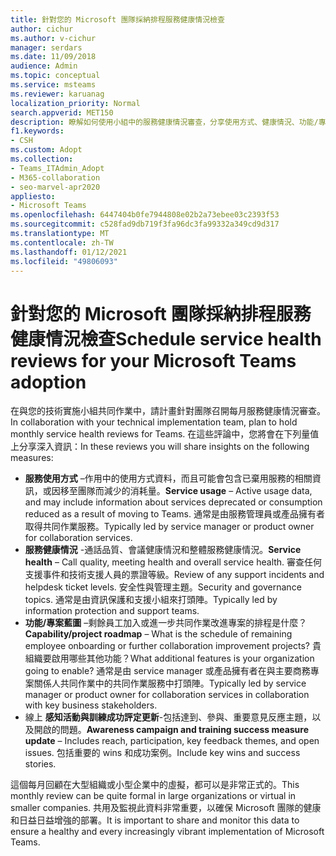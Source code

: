 ```yaml
---
title: 針對您的 Microsoft 團隊採納排程服務健康情況檢查
author: cichur
ms.author: v-cichur
manager: serdars
ms.date: 11/09/2018
audience: Admin
ms.topic: conceptual
ms.service: msteams
ms.reviewer: karuanag
localization_priority: Normal
search.appverid: MET150
description: 瞭解如何使用小組中的服務健康情況審查，分享使用方式、健康情況、功能/專案藍圖及其他更新等方面的見解。
f1.keywords:
- CSH
ms.custom: Adopt
ms.collection:
- Teams_ITAdmin_Adopt
- M365-collaboration
- seo-marvel-apr2020
appliesto:
- Microsoft Teams
ms.openlocfilehash: 6447404b0fe7944808e02b2a73ebee03c2393f53
ms.sourcegitcommit: c528fad9db719f3fa96dc3fa99332a349cd9d317
ms.translationtype: MT
ms.contentlocale: zh-TW
ms.lasthandoff: 01/12/2021
ms.locfileid: "49806093"
---
```

# <a name="schedule-service-health-reviews-for-your-microsoft-teams-adoption"></a><span data-ttu-id="53f84-103">針對您的 Microsoft 團隊採納排程服務健康情況檢查</span><span class="sxs-lookup"><span data-stu-id="53f84-103">Schedule service health reviews for your Microsoft Teams adoption</span></span>

<span data-ttu-id="53f84-104">在與您的技術實施小組共同作業中，請計畫針對團隊召開每月服務健康情況審查。</span><span class="sxs-lookup"><span data-stu-id="53f84-104">In collaboration with your technical implementation team, plan to hold monthly service health reviews for Teams.</span></span> <span data-ttu-id="53f84-105">在這些評論中，您將會在下列量值上分享深入資訊：</span><span class="sxs-lookup"><span data-stu-id="53f84-105">In these reviews you will share insights on the following measures:</span></span>

- <span data-ttu-id="53f84-106">**服務使用方式** –作用中的使用方式資料，而且可能會包含已棄用服務的相關資訊，或因移至團隊而減少的消耗量。</span><span class="sxs-lookup"><span data-stu-id="53f84-106">**Service usage** – Active usage data, and may include information about services deprecated or consumption reduced as a result of moving to Teams.</span></span> <span data-ttu-id="53f84-107">通常是由服務管理員或產品擁有者取得共同作業服務。</span><span class="sxs-lookup"><span data-stu-id="53f84-107">Typically led by service manager or product owner for collaboration services.</span></span>
- <span data-ttu-id="53f84-108">**服務健康情況** -通話品質、會議健康情況和整體服務健康情況。</span><span class="sxs-lookup"><span data-stu-id="53f84-108">**Service health** – Call quality, meeting health and overall service health.</span></span> <span data-ttu-id="53f84-109">審查任何支援事件和技術支援人員的票證等級。</span><span class="sxs-lookup"><span data-stu-id="53f84-109">Review of any support incidents and helpdesk ticket levels.</span></span> <span data-ttu-id="53f84-110">安全性與管理主題。</span><span class="sxs-lookup"><span data-stu-id="53f84-110">Security and governance topics.</span></span> <span data-ttu-id="53f84-111">通常是由資訊保護和支援小組來打頭陣。</span><span class="sxs-lookup"><span data-stu-id="53f84-111">Typically led by information protection and support teams.</span></span> 
- <span data-ttu-id="53f84-112">**功能/專案藍圖** –剩餘員工加入或進一步共同作業改進專案的排程是什麼？</span><span class="sxs-lookup"><span data-stu-id="53f84-112">**Capability/project roadmap** – What is the schedule of remaining employee onboarding or further collaboration improvement projects?</span></span> <span data-ttu-id="53f84-113">貴組織要啟用哪些其他功能？</span><span class="sxs-lookup"><span data-stu-id="53f84-113">What additional features is your organization going to enable?</span></span> <span data-ttu-id="53f84-114">通常是由 service manager 或產品擁有者在與主要商務專案關係人共同作業中的共同作業服務中打頭陣。</span><span class="sxs-lookup"><span data-stu-id="53f84-114">Typically led by service manager or product owner for collaboration services in collaboration with key business stakeholders.</span></span>
- <span data-ttu-id="53f84-115">線上 **感知活動與訓練成功評定更新**-包括達到、參與、重要意見反應主題，以及開啟的問題。</span><span class="sxs-lookup"><span data-stu-id="53f84-115">**Awareness campaign and training success measure update** – Includes reach, participation, key feedback themes, and open issues.</span></span> <span data-ttu-id="53f84-116">包括重要的 wins 和成功案例。</span><span class="sxs-lookup"><span data-stu-id="53f84-116">Include key wins and success stories.</span></span> 

<span data-ttu-id="53f84-117">這個每月回顧在大型組織或小型企業中的虛擬，都可以是非常正式的。</span><span class="sxs-lookup"><span data-stu-id="53f84-117">This monthly review can be quite formal in large organizations or virtual in smaller companies.</span></span> <span data-ttu-id="53f84-118">共用及監視此資料非常重要，以確保 Microsoft 團隊的健康和日益日益增強的部署。</span><span class="sxs-lookup"><span data-stu-id="53f84-118">It is important to share and monitor this data to ensure a healthy and every increasingly vibrant implementation of Microsoft Teams.</span></span> 
